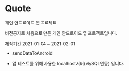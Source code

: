 # Quote

개인 안드로이드 앱 프로젝트

비전공자로 처음으로 만든 개인 안드로이드 앱 프로젝트입니다.

제작기간 2021-01-04 ~ 2021-02-01


* sendDataToAndroid
- 앱 테스트를 위해 사용한 localhost서버(MySQL연동) 입니다.
